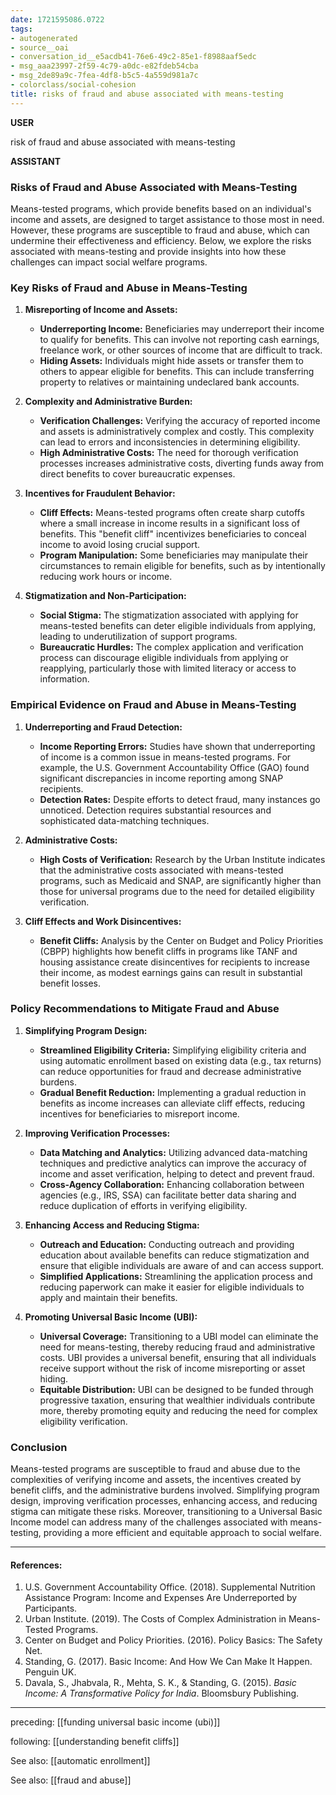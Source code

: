 ```yaml
---
date: 1721595086.0722
tags:
- autogenerated
- source__oai
- conversation_id__e5acdb41-76e6-49c2-85e1-f8988aaf5edc
- msg_aaa23997-2f59-4c79-a0dc-e82fdeb54cba
- msg_2de89a9c-7fea-4df8-b5c5-4a559d981a7c
- colorclass/social-cohesion
title: risks of fraud and abuse associated with means-testing
---
```


**USER**

risk of fraud and abuse associated with means-testing


**ASSISTANT**

### Risks of Fraud and Abuse Associated with Means-Testing

Means-tested programs, which provide benefits based on an individual's income and assets, are designed to target assistance to those most in need. However, these programs are susceptible to fraud and abuse, which can undermine their effectiveness and efficiency. Below, we explore the risks associated with means-testing and provide insights into how these challenges can impact social welfare programs.

### Key Risks of Fraud and Abuse in Means-Testing

1. **Misreporting of Income and Assets:**
   - **Underreporting Income:** Beneficiaries may underreport their income to qualify for benefits. This can involve not reporting cash earnings, freelance work, or other sources of income that are difficult to track.
   - **Hiding Assets:** Individuals might hide assets or transfer them to others to appear eligible for benefits. This can include transferring property to relatives or maintaining undeclared bank accounts.

2. **Complexity and Administrative Burden:**
   - **Verification Challenges:** Verifying the accuracy of reported income and assets is administratively complex and costly. This complexity can lead to errors and inconsistencies in determining eligibility.
   - **High Administrative Costs:** The need for thorough verification processes increases administrative costs, diverting funds away from direct benefits to cover bureaucratic expenses.

3. **Incentives for Fraudulent Behavior:**
   - **Cliff Effects:** Means-tested programs often create sharp cutoffs where a small increase in income results in a significant loss of benefits. This "benefit cliff" incentivizes beneficiaries to conceal income to avoid losing crucial support.
   - **Program Manipulation:** Some beneficiaries may manipulate their circumstances to remain eligible for benefits, such as by intentionally reducing work hours or income.

4. **Stigmatization and Non-Participation:**
   - **Social Stigma:** The stigmatization associated with applying for means-tested benefits can deter eligible individuals from applying, leading to underutilization of support programs.
   - **Bureaucratic Hurdles:** The complex application and verification process can discourage eligible individuals from applying or reapplying, particularly those with limited literacy or access to information.

### Empirical Evidence on Fraud and Abuse in Means-Testing

1. **Underreporting and Fraud Detection:**
   - **Income Reporting Errors:** Studies have shown that underreporting of income is a common issue in means-tested programs. For example, the U.S. Government Accountability Office (GAO) found significant discrepancies in income reporting among SNAP recipients.
   - **Detection Rates:** Despite efforts to detect fraud, many instances go unnoticed. Detection requires substantial resources and sophisticated data-matching techniques.

2. **Administrative Costs:**
   - **High Costs of Verification:** Research by the Urban Institute indicates that the administrative costs associated with means-tested programs, such as Medicaid and SNAP, are significantly higher than those for universal programs due to the need for detailed eligibility verification.

3. **Cliff Effects and Work Disincentives:**
   - **Benefit Cliffs:** Analysis by the Center on Budget and Policy Priorities (CBPP) highlights how benefit cliffs in programs like TANF and housing assistance create disincentives for recipients to increase their income, as modest earnings gains can result in substantial benefit losses.

### Policy Recommendations to Mitigate Fraud and Abuse

1. **Simplifying Program Design:**
   - **Streamlined Eligibility Criteria:** Simplifying eligibility criteria and using automatic enrollment based on existing data (e.g., tax returns) can reduce opportunities for fraud and decrease administrative burdens.
   - **Gradual Benefit Reduction:** Implementing a gradual reduction in benefits as income increases can alleviate cliff effects, reducing incentives for beneficiaries to misreport income.

2. **Improving Verification Processes:**
   - **Data Matching and Analytics:** Utilizing advanced data-matching techniques and predictive analytics can improve the accuracy of income and asset verification, helping to detect and prevent fraud.
   - **Cross-Agency Collaboration:** Enhancing collaboration between agencies (e.g., IRS, SSA) can facilitate better data sharing and reduce duplication of efforts in verifying eligibility.

3. **Enhancing Access and Reducing Stigma:**
   - **Outreach and Education:** Conducting outreach and providing education about available benefits can reduce stigmatization and ensure that eligible individuals are aware of and can access support.
   - **Simplified Applications:** Streamlining the application process and reducing paperwork can make it easier for eligible individuals to apply and maintain their benefits.

4. **Promoting Universal Basic Income (UBI):**
   - **Universal Coverage:** Transitioning to a UBI model can eliminate the need for means-testing, thereby reducing fraud and administrative costs. UBI provides a universal benefit, ensuring that all individuals receive support without the risk of income misreporting or asset hiding.
   - **Equitable Distribution:** UBI can be designed to be funded through progressive taxation, ensuring that wealthier individuals contribute more, thereby promoting equity and reducing the need for complex eligibility verification.

### Conclusion

Means-tested programs are susceptible to fraud and abuse due to the complexities of verifying income and assets, the incentives created by benefit cliffs, and the administrative burdens involved. Simplifying program design, improving verification processes, enhancing access, and reducing stigma can mitigate these risks. Moreover, transitioning to a Universal Basic Income model can address many of the challenges associated with means-testing, providing a more efficient and equitable approach to social welfare.

---

#### References:

1. U.S. Government Accountability Office. (2018). Supplemental Nutrition Assistance Program: Income and Expenses Are Underreported by Participants.
2. Urban Institute. (2019). The Costs of Complex Administration in Means-Tested Programs.
3. Center on Budget and Policy Priorities. (2016). Policy Basics: The Safety Net.
4. Standing, G. (2017). Basic Income: And How We Can Make It Happen. Penguin UK.
5. Davala, S., Jhabvala, R., Mehta, S. K., & Standing, G. (2015). *Basic Income: A Transformative Policy for India*. Bloomsbury Publishing.


---

preceding: [[funding universal basic income (ubi)]]  


following: [[understanding benefit cliffs]]

See also: [[automatic enrollment]]


See also: [[fraud and abuse]]